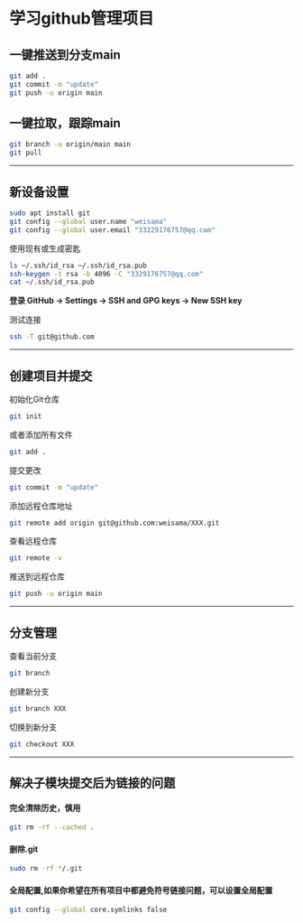 # 学习github管理项目

## 一键推送到分支main

```bash
git add .
git commit -m "update"
git push -u origin main
```

## 一键拉取，跟踪main

```bash
git branch -u origin/main main
git pull
```

---

## 新设备设置
```bash
sudo apt install git
git config --global user.name "weisama"
git config --global user.email "33229176757@qq.com"
```

使用现有或生成密匙
```bash
ls ~/.ssh/id_rsa ~/.ssh/id_rsa.pub
ssh-keygen -t rsa -b 4096 -C "3329176757@qq.com"
cat ~/.ssh/id_rsa.pub
```

**登录 GitHub → Settings → SSH and GPG keys → New SSH key**

测试连接
```bash
ssh -T git@github.com
```

---

## 创建项目并提交

初始化Git仓库
```bash
git init
```

或者添加所有文件
```bash
git add .
```

提交更改
```bash
git commit -m "update"
```

添加远程仓库地址
```bash
git remote add origin git@github.com:weisama/XXX.git
```

查看远程仓库
```bash
git remote -v
```

推送到远程仓库
```bash
git push -u origin main
```

---


## 分支管理

查看当前分支
```bash
git branch
```

创建新分支
```bash
git branch XXX
```

切换到新分支
```bash
git checkout XXX
```

---

## 解决子模块提交后为链接的问题


#### 完全清除历史，慎用

```bash
git rm -rf --cached .
```

#### 删除.git

```bash
sudo rm -rf */.git
```

#### 全局配置,如果你希望在所有项目中都避免符号链接问题，可以设置全局配置

```bash
git config --global core.symlinks false
```
